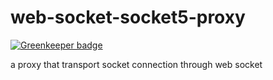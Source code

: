 web-socket-socket5-proxy
========================

[![Greenkeeper badge](https://badges.greenkeeper.io/mmis1000/web-socket-socket5-proxy.svg)](https://greenkeeper.io/)

a proxy that transport socket connection through web socket
